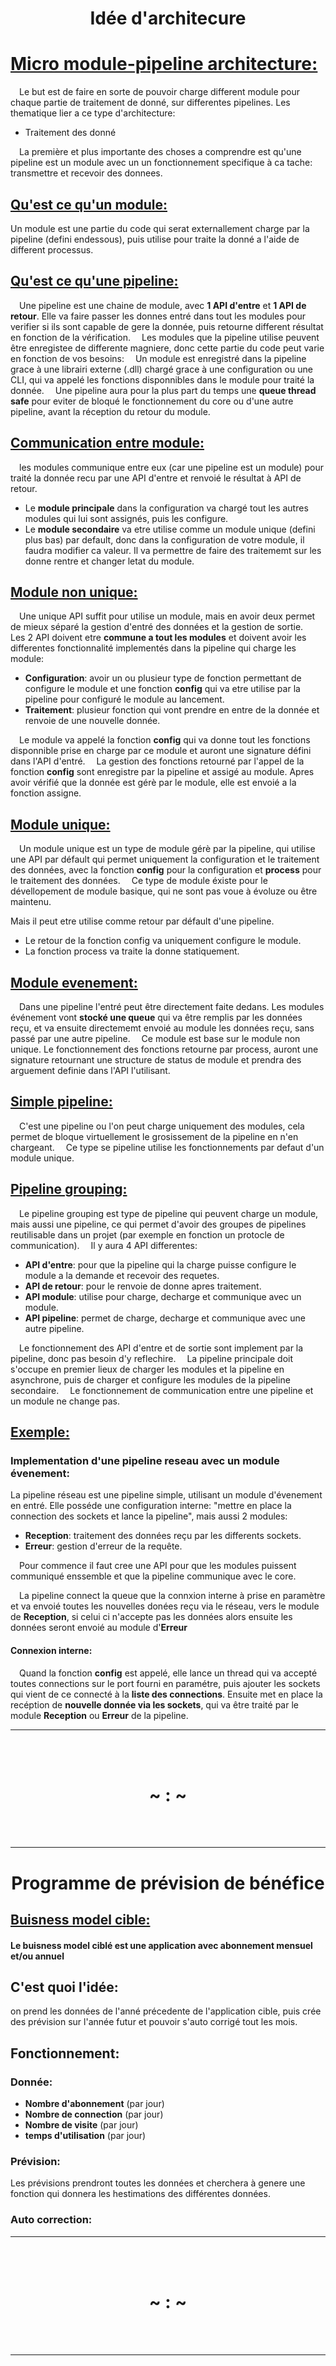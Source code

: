 <h1 align="center">Idée d'architecure</h1>

# <ins>Micro module-pipeline architecture:</ins>
&emsp;Le but est de faire en sorte de pouvoir charge different module pour chaque partie de traitement de donné, sur differentes pipelines. Les thematique lier a ce type d'architecture:

- Traitement des donné

&emsp;La première et plus importante des choses a comprendre est qu'une pipeline est un module avec un un fonctionnement specifique à ca tache: transmettre et recevoir des donnees.

## <ins>Qu'est ce qu'un module:</ins>

Un module est une partie du code qui serat externallement charge par la pipeline (defini endessous), puis utilise pour traite la donné a l'aide de different processus.

## <ins>Qu'est ce qu'une pipeline:</ins>

&emsp;Une pipeline est une chaine de module, avec **1 API d'entre** et **1 API de retour**. Elle va faire passer les donnes entré dans tout les modules pour verifier si ils sont capable de gere la donnée, puis retourne different résultat en fonction de la vérification.
&emsp;Les modules que la pipeline utilise peuvent être enregistee de differente magniere, donc cette partie du code peut varie en fonction de vos besoins:
&emsp;Un module est enregistré dans la pipeline grace à une librairi externe (.dll) chargé grace à une configuration ou une CLI, qui va appelé les fonctions disponnibles dans le module pour traité la donnée.
&emsp;Une pipeline aura pour la plus part du temps une **queue thread safe** pour eviter de bloqué le fonctionnement du core ou d'une autre pipeline, avant la réception du retour du module.

## <ins>Communication entre module:</ins>

&emsp;les modules communique entre eux (car une pipeline est un module) pour traité la donnée recu par une API d'entre et renvoié le résultat à API de retour.

- Le **module principale** dans la configuration va chargé tout les autres modules qui lui sont assignés, puis les configure.
- Le **module secondaire** va etre utilise comme un module unique (defini plus bas) par default, donc dans la configuration de votre module, il faudra modifier ca valeur. Il va permettre de faire des traitememt sur les donne rentre et changer letat du module.

## <ins>Module non unique:</ins>

&emsp;Une unique API suffit pour utilise un module, mais en avoir deux permet de mieux séparé la gestion d'entré des données et la gestion de sortie.
&emsp;Les 2 API doivent etre **commune a tout les modules** et doivent avoir les differentes fonctionnalité implementés dans la pipeline qui charge les module:

- **Configuration**: avoir un ou plusieur type de fonction permettant de configure le module et une fonction **config** qui va etre utilise par la pipeline pour configuré le module au lancement.
- **Traitement**: plusieur fonction qui vont prendre en entre de la donnée et renvoie de une nouvelle donnée.

&emsp;Le module va appelé la fonction **config** qui va donne tout les fonctions disponnible prise en charge par ce module et auront une signature défini dans l'API d'entré.
&emsp;La gestion des fonctions retourné par l'appel de la fonction **config** sont enregistre par la pipeline et assigé au module. Apres avoir vérifié que la donnée est gérè par le module, elle est envoié a la fonction assigne.

## <ins>Module unique:</ins>

&emsp;Un module unique est un type de module gérè par la pipeline, qui utilise une API par défault qui permet uniquement la configuration et le traitement des données, avec la fonction **config** pour la configuration et **process** pour le traitement des données.
&emsp;Ce type de module éxiste pour le dévellopement de module basique, qui ne sont pas voue à évoluze ou être maintenu.

Mais il peut etre utilise comme retour par défault d'une pipeline.
- Le retour de la fonction config va uniquement configure le module.
- La fonction process va traite la donne statiquement.

## <ins>Module evenement:</ins>

&emsp;Dans une pipeline l'entré peut être directement faite dedans. Les modules événement vont **stocké une queue** qui va être remplis par les données reçu, et va ensuite directememt envoié au module les données reçu, sans passé par une autre pipeline.
&emsp;Ce module est base sur le module non unique. Le fonctionnement des fonctions retourne par process, auront une signature retournant une structure de status de module et prendra des arguement definie dans l'API l'utilisant.

## <ins>Simple pipeline:</ins>

&emsp;C'est une pipeline ou l'on peut charge uniquement des modules, cela permet de bloque virtuellement le grosissement de la pipeline en n'en chargeant.
&emsp;Ce type se pipeline utilise les fonctionnements par defaut d'un module unique.

## <ins>Pipeline grouping:</ins>

&emsp;Le pipeline grouping est type de pipeline qui peuvent charge un module, mais aussi une pipeline, ce qui permet d'avoir des groupes de pipelines reutilisable dans un projet (par exemple en fonction un protocle de communication).
&emsp;Il y aura 4 API differentes:

- **API d'entre**: pour que la pipeline qui la charge puisse configure le module a la demande et recevoir des requetes.
- **API de retour**: pour le renvoie de donne apres traitement.
- **API module**: utilise pour charge, decharge et communique avec un module.
- **API pipeline**: permet de charge, decharge et communique avec une autre pipeline.

&emsp;Le fonctionnement des API d'entre et de sortie sont implement par la pipeline, donc pas besoin d'y reflechire.
&emsp;La pipeline principale doit s'occupe en premier lieux de charger les modules et la pipeline en asynchrone, puis de charger et configure les modules de la pipeline secondaire.
&emsp;Le fonctionnement de communication entre une pipeline et un module ne change pas.

## <ins>Exemple:</ins>

### Implementation d'une pipeline reseau avec un module évenement:

La pipeline réseau est une pipeline simple, utilisant un module d'évenement en entré. Elle posséde une configuration interne: "mettre en place la connection des sockets et lance la pipeline", mais aussi 2 modules:

- **Reception**: traitement des données reçu par les differents sockets.
- **Erreur**: gestion d'erreur de la requête.

&emsp;Pour commence il faut cree une API pour que les modules puissent communiqué enssemble et que la pipeline communique avec le core.

&emsp;La pipeline connect la queue que la connxion interne à prise en paramètre et va envoié toutes les nouvelles donées reçu via le réseau, vers le module de **Reception**, si celui ci n'accepte pas les données alors ensuite les données seront envoié au module d'**Erreur**

#### Connexion interne:

&emsp;Quand la fonction **config** est appelé, elle lance un thread qui va accepté toutes connections sur le port fourni en paramétre, puis ajouter les sockets qui vient de ce connecté à la **liste des connections**. Ensuite met en place la recéption de **nouvelle donnée via les sockets**, qui va être traité par le module **Reception** ou **Erreur** de la pipeline.

_______

<br />
<br />
<h1 align="center">~ : ~</h1>
<br />
<br />

_______

<h1 align="center">Programme de prévision de bénéfice</h1>

## <ins>Buisness model cible:</ins>

#### Le buisness model ciblé est une application avec abonnement mensuel et/ou annuel

## C'est quoi l'idée:

on prend les données de l'anné précedente de l'application cible, puis crée des prévision sur l'année futur et pouvoir s'auto corrigé tout les mois.

## Fonctionnement:

### Donnée:

- **Nombre d'abonnement** (par jour)
- **Nombre de connection** (par jour)
- **Nombre de visite** (par jour)
- **temps d'utilisation** (par jour)

### Prévision:

Les prévisions prendront toutes les données et cherchera à genere une fonction qui donnera les hestimations des différentes données.

### Auto correction:

_______

<br />
<br />
<h1 align="center">~ : ~</h1>
<br />
<br />

_______

